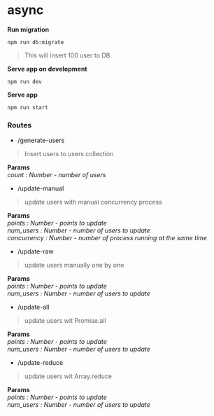 # async
 
**Run migration**

`npm run db:migrate`

> This will insert 100 user to DB

**Serve app on development**

`npm run dev`

**Serve app**

`npm run start`

### Routes

- /generate-users
> Insert users to users collection

**Params**  
*count : Number - number of users*  
  
- /update-manual
> update users with manual concurrency process  

**Params**  
*points : Number - points to update*  
*num_users : Number - number of users to update*  
*concurrency : Number - number of process running at the same time*  

- /update-raw
> update users manually one by one

**Params**  
*points : Number - points to update*  
*num_users : Number - number of users to update*  

- /update-all
> update users wit Promise.all

**Params**  
*points : Number - points to update*  
*num_users : Number - number of users to update*  

- /update-reduce
> update users wit Array.reduce

**Params**  
*points : Number - points to update*  
*num_users : Number - number of users to update*  
